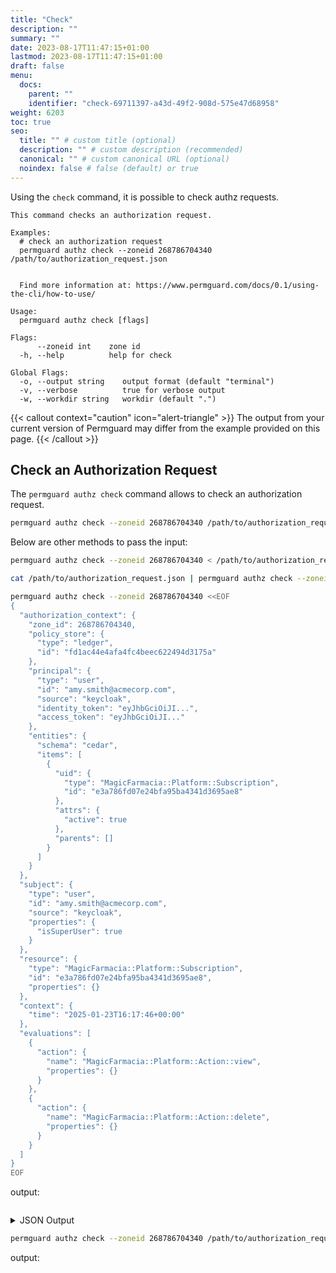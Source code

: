 ```yaml
---
title: "Check"
description: ""
summary: ""
date: 2023-08-17T11:47:15+01:00
lastmod: 2023-08-17T11:47:15+01:00
draft: false
menu:
  docs:
    parent: ""
    identifier: "check-69711397-a43d-49f2-908d-575e47d68958"
weight: 6203
toc: true
seo:
  title: "" # custom title (optional)
  description: "" # custom description (recommended)
  canonical: "" # custom canonical URL (optional)
  noindex: false # false (default) or true
---
```


Using the `check` command, it is possible to check authz requests.

```text
This command checks an authorization request.

Examples:
  # check an authorization request
  permguard authz check --zoneid 268786704340 /path/to/authorization_request.json


  Find more information at: https://www.permguard.com/docs/0.1/using-the-cli/how-to-use/

Usage:
  permguard authz check [flags]

Flags:
      --zoneid int    zone id
  -h, --help          help for check

Global Flags:
  -o, --output string    output format (default "terminal")
  -v, --verbose          true for verbose output
  -w, --workdir string   workdir (default ".")
```

{{< callout context="caution" icon="alert-triangle" >}}
The output from your current version of Permguard may differ from the example provided on this page.
{{< /callout >}}

## Check an Authorization Request

The `permguard authz check` command allows to check an authorization request.

```bash
permguard authz check --zoneid 268786704340 /path/to/authorization_request.json
```

Below are other methods to pass the input:

```bash
permguard authz check --zoneid 268786704340 < /path/to/authorization_request.json
```

```bash
cat /path/to/authorization_request.json | permguard authz check --zoneid 268786704340
```

```bash
permguard authz check --zoneid 268786704340 <<EOF
{
  "authorization_context": {
    "zone_id": 268786704340,
    "policy_store": {
      "type": "ledger",
      "id": "fd1ac44e4afa4fc4beec622494d3175a"
    },
    "principal": {
      "type": "user",
      "id": "amy.smith@acmecorp.com",
      "source": "keycloak",
      "identity_token": "eyJhbGciOiJI...",
      "access_token": "eyJhbGciOiJI..."
    },
    "entities": {
      "schema": "cedar",
      "items": [
        {
          "uid": {
            "type": "MagicFarmacia::Platform::Subscription",
            "id": "e3a786fd07e24bfa95ba4341d3695ae8"
          },
          "attrs": {
            "active": true
          },
          "parents": []
        }
      ]
    }
  },
  "subject": {
    "type": "user",
    "id": "amy.smith@acmecorp.com",
    "source": "keycloak",
    "properties": {
      "isSuperUser": true
    }
  },
  "resource": {
    "type": "MagicFarmacia::Platform::Subscription",
    "id": "e3a786fd07e24bfa95ba4341d3695ae8",
    "properties": {}
  },
  "context": {
    "time": "2025-01-23T16:17:46+00:00"
  },
  "evaluations": [
    {
      "action": {
        "name": "MagicFarmacia::Platform::Action::view",
        "properties": {}
      }
    },
    {
      "action": {
        "name": "MagicFarmacia::Platform::Action::delete",
        "properties": {}
      }
    }
  ]
}
EOF
```

output:

```bash

```

<details>
  <summary>
    JSON Output
  </summary>
</details>

```bash
permguard authz check --zoneid 268786704340 /path/to/authorization_request.json -o json
```

output:

```json

```
